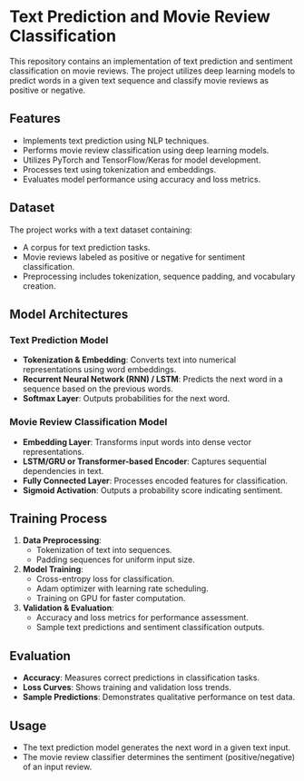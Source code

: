# Text Prediction and Movie Review Classification

This repository contains an implementation of text prediction and sentiment classification on movie reviews. The project utilizes deep learning models to predict words in a given text sequence and classify movie reviews as positive or negative.

## Features
- Implements text prediction using NLP techniques.
- Performs movie review classification using deep learning models.
- Utilizes PyTorch and TensorFlow/Keras for model development.
- Processes text using tokenization and embeddings.
- Evaluates model performance using accuracy and loss metrics.

## Dataset
The project works with a text dataset containing:
- A corpus for text prediction tasks.
- Movie reviews labeled as positive or negative for sentiment classification.
- Preprocessing includes tokenization, sequence padding, and vocabulary creation.

## Model Architectures
### Text Prediction Model
- **Tokenization & Embedding**: Converts text into numerical representations using word embeddings.
- **Recurrent Neural Network (RNN) / LSTM**: Predicts the next word in a sequence based on the previous words.
- **Softmax Layer**: Outputs probabilities for the next word.

### Movie Review Classification Model
- **Embedding Layer**: Transforms input words into dense vector representations.
- **LSTM/GRU or Transformer-based Encoder**: Captures sequential dependencies in text.
- **Fully Connected Layer**: Processes encoded features for classification.
- **Sigmoid Activation**: Outputs a probability score indicating sentiment.

## Training Process
1. **Data Preprocessing**:
   - Tokenization of text into sequences.
   - Padding sequences for uniform input size.
2. **Model Training**:
   - Cross-entropy loss for classification.
   - Adam optimizer with learning rate scheduling.
   - Training on GPU for faster computation.
3. **Validation & Evaluation**:
   - Accuracy and loss metrics for performance assessment.
   - Sample text predictions and sentiment classification outputs.

## Evaluation
- **Accuracy**: Measures correct predictions in classification tasks.
- **Loss Curves**: Shows training and validation loss trends.
- **Sample Predictions**: Demonstrates qualitative performance on test data.

## Usage
- The text prediction model generates the next word in a given text input.
- The movie review classifier determines the sentiment (positive/negative) of an input review.
